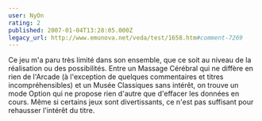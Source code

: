 ```yaml
---
user: NyOn
rating: 2
published: 2007-01-04T13:28:05.000Z
legacy_url: http://www.emunova.net/veda/test/1658.htm#comment-7269
---
```

Ce jeu m'a paru très limité dans son ensemble, que ce soit au niveau de la réalisation ou des possibilités.
Entre un Massage Cérébral qui ne diffère en rien de l'Arcade (à l'exception de quelques commentaires et titres incompréhensibles) et un Musée Classiques sans intérêt, on trouve un mode Option qui ne propose rien d'autre que d'effacer les données en cours.
Même si certains jeux sont divertissants, ce n'est pas suffisant pour rehausser l'intérêt du titre.